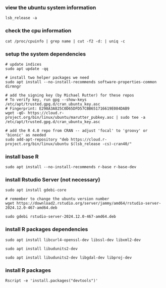 ### view the ubuntu system information

```shell
lsb_release -a
```

### check the cpu information

```
cat /proc/cpuinfo | grep name | cut -f2 -d: | uniq -c
```

### setup the system dependencies

```
# update indices
sudo apt update -qq
```

```
# install two helper packages we need
sudo apt install --no-install-recommends software-properties-common dirmngr
```

```
# add the signing key (by Michael Rutter) for these repos
# To verify key, run gpg --show-keys /etc/apt/trusted.gpg.d/cran_ubuntu_key.asc 
# Fingerprint: E298A3A825C0D65DFD57CBB651716619E084DAB9
wget -qO- https://cloud.r-project.org/bin/linux/ubuntu/marutter_pubkey.asc | sudo tee -a /etc/apt/trusted.gpg.d/cran_ubuntu_key.asc
```

```
# add the R 4.0 repo from CRAN -- adjust 'focal' to 'groovy' or 'bionic' as needed
sudo add-apt-repository "deb https://cloud.r-project.org/bin/linux/ubuntu $(lsb_release -cs)-cran40/"
```

### install base R

```
sudo apt install --no-install-recommends r-base r-base-dev
```

### install Rstudio Server (not necessary)

```
sudo apt install gdebi-core
```

```
# remember to change the ubuntu version number
wget https://download2.rstudio.org/server/jammy/amd64/rstudio-server-2024.12.0-467-amd64.deb
```

```
sudo gdebi rstudio-server-2024.12.0-467-amd64.deb
```

### install R packages dependencies

```
sudo apt install libcurl4-openssl-dev libssl-dev libxml2-dev
```

```
sudo apt install libudunits2-dev
```

```
sudo apt install libudunits2-dev libgdal-dev libproj-dev
```

### install R packages

```
Rscript -e 'install.packages("devtools")'
```
